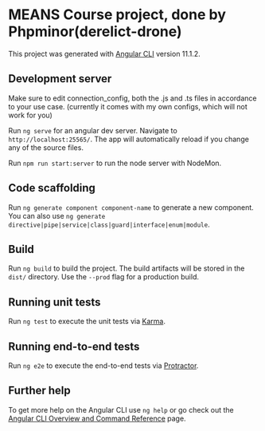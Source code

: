 # MEANS Course project, done by Phpminor(derelict-drone)

This project was generated with [Angular CLI](https://github.com/angular/angular-cli) version 11.1.2.

## Development server
Make sure to edit connection_config, both the .js and .ts files in accordance to your use case. (currently it comes with my own configs, which will not work for you)

Run `ng serve` for an angular dev server. Navigate to `http://localhost:25565/`. The app will automatically reload if you change any of the source files.

Run `npm run start:server` to run the node server with NodeMon.


## Code scaffolding

Run `ng generate component component-name` to generate a new component. You can also use `ng generate directive|pipe|service|class|guard|interface|enum|module`.

## Build

Run `ng build` to build the project. The build artifacts will be stored in the `dist/` directory. Use the `--prod` flag for a production build.

## Running unit tests

Run `ng test` to execute the unit tests via [Karma](https://karma-runner.github.io).

## Running end-to-end tests

Run `ng e2e` to execute the end-to-end tests via [Protractor](http://www.protractortest.org/).

## Further help

To get more help on the Angular CLI use `ng help` or go check out the [Angular CLI Overview and Command Reference](https://angular.io/cli) page.

